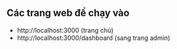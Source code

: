 ## Các trang web để chạy vào
- http://localhost:3000 (trang chủ)
- http://localhost:3000/dashboard (sang trang admin)


